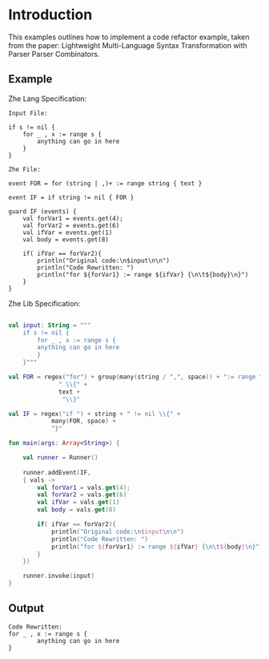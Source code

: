 # Introduction

This examples outlines how to implement a code refactor example,
taken from the paper: Lightweight Multi-Language Syntax Transformation
with Parser Parser Combinators.

## Example

Zhe Lang Specification:

```
Input File: 

if s != nil {
    for _ , x := range s {
        anything can go in here
    }
}

Zhe File:

event FOR = for (string | ,)+ := range string { text }

event IF = if string != nil { FOR }

guard IF (events) {
    val forVar1 = events.get(4);
    val forVar2 = events.get(6)
    val ifVar = events.get(1)
    val body = events.get(8)

    if( ifVar == forVar2){
        println("Original code:\n$input\n\n")
        println("Code Rewritten: ")
        println("for ${forVar1} := range ${ifVar} {\n\t${body}\n}")
    }
}
```

Zhe Lib Specification:


```kotlin

val input: String = """
    if s != nil {
        for _ , x := range s {
        anything can go in here
        }
    }"""

val FOR = regex("for") + group(many(string / ",", space)) + ":= range " + string +
              " \\{" + 
              text + 
               "\\}"

val IF = regex("if ") + string + " != nil \\{" + 
            many(FOR, space) + 
            "}"

fun main(args: Array<String>) {

    val runner = Runner()
    
    runner.addEvent(IF,
    { vals ->
        val forVar1 = vals.get(4);
        val forVar2 = vals.get(6)
        val ifVar = vals.get(1)
        val body = vals.get(8)

        if( ifVar == forVar2){
            println("Original code:\n$input\n\n")
            println("Code Rewritten: ")
            println("for ${forVar1} := range ${ifVar} {\n\t${body}\n}")
        }
    })

    runner.invoke(input)
}
```

## Output
```
Code Rewritten:
for _ , x := range s {
        anything can go in here
}
```